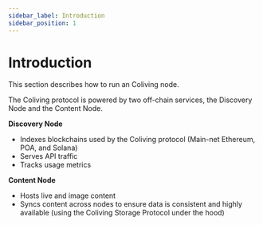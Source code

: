 ```yaml
---
sidebar_label: Introduction
sidebar_position: 1
---
```


# Introduction

This section describes how to run an Coliving node.

The Coliving protocol is powered by two off-chain services, the Discovery Node and the Content Node.

**Discovery Node**

* Indexes blockchains used by the Coliving protocol \(Main-net Ethereum, POA, and Solana\)
* Serves API traffic
* Tracks usage metrics

**Content Node**

* Hosts live and image content
* Syncs content across nodes to ensure data is consistent and highly available \(using the Coliving Storage Protocol under the hood\)
